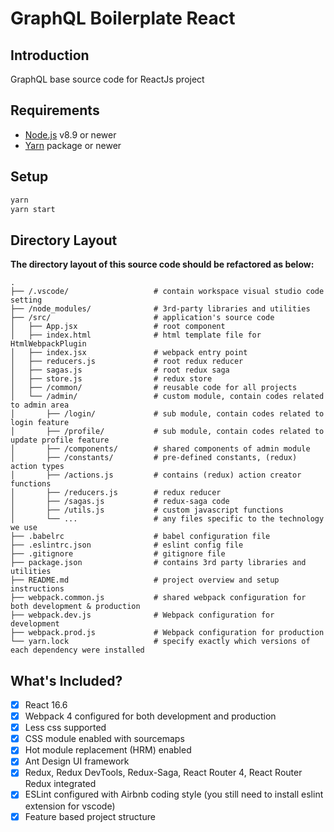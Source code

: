 # GraphQL Boilerplate React

## Introduction

GraphQL base source code for ReactJs project

## Requirements

- [Node.js](https://nodejs.org/) v8.9 or newer
- [Yarn](https://yarnpkg.com/) package or newer

## Setup

``` bash
yarn
yarn start
```

## Directory Layout

**The directory layout of this source code should be refactored as below:**

```
.
├── /.vscode/                   # contain workspace visual studio code setting
├── /node_modules/              # 3rd-party libraries and utilities
├── /src/                       # application's source code
│   ├── App.jsx                 # root component
│   ├── index.html              # html template file for HtmlWebpackPlugin
│   ├── index.jsx               # webpack entry point
│   ├── reducers.js             # root redux reducer
│   ├── sagas.js                # root redux saga
│   ├── store.js                # redux store
│   ├── /common/                # reusable code for all projects
│   └── /admin/                 # custom module, contain codes related to admin area
│       ├── /login/             # sub module, contain codes related to login feature
│       ├── /profile/           # sub module, contain codes related to update profile feature
│       ├── /components/        # shared components of admin module
│       ├── /constants/         # pre-defined constants, (redux) action types
│       ├── /actions.js         # contains (redux) action creator functions
│       ├── /reducers.js        # redux reducer
│       ├── /sagas.js           # redux-saga code
│       ├── /utils.js           # custom javascript functions
│       └── ...                 # any files specific to the technology we use
├── .babelrc                    # babel configuration file
├── .eslintrc.json              # eslint config file
├── .gitignore                  # gitignore file
├── package.json                # contains 3rd party libraries and utilities
├── README.md                   # project overview and setup instructions
├── webpack.common.js           # shared webpack configuration for both development & production
├── webpack.dev.js              # Webpack configuration for development
├── webpack.prod.js             # Webpack configuration for production
└── yarn.lock                   # specify exactly which versions of each dependency were installed
```

## What's Included?

- [x] React 16.6
- [x] Webpack 4 configured for both development and production
- [x] Less css supported
- [x] CSS module enabled with sourcemaps
- [x] Hot module replacement (HRM) enabled
- [x] Ant Design UI framework
- [x] Redux, Redux DevTools, Redux-Saga, React Router 4, React Router Redux integrated
- [x] ESLint configured with Airbnb coding style (you still need to install eslint extension for vscode)
- [x] Feature based project structure